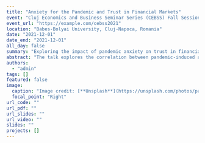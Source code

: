 ```yaml
---
title: "Anxiety for the Pandemic and Trust in Financial Markets"
event: "Cluj Economics and Business Seminar Series (CEBSS) Fall Session 2021"
event_url: "https://example.com/cebss2021"
location: "Babes-Bolyai University, Cluj-Napoca, Romania"
date: "2021-12-01"
date_end: "2021-12-01"
all_day: false
summary: "Exploring the impact of pandemic anxiety on trust in financial markets."
abstract: "The talk explores the correlation between pandemic-induced anxiety and its impact on trust in financial markets, providing valuable insights into investor behavior during crisis periods."
authors:
  - "admin"
tags: []
featured: false
image:
  caption: "Image credit: [**Unsplash**](https://unsplash.com/photos/pandemic)"
  focal_point: "Right"
url_code: ""
url_pdf: ""
url_slides: ""
url_video: ""
slides: ""
projects: []
---
```

